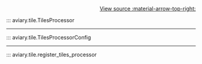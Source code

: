 <div style="text-align: right;" markdown>

[View source :material-arrow-top-right:][GitHub]

  [GitHub]: https://github.com/geospaitial-lab/aviary/blob/main/aviary/tile/tiles_processor.py

</div>

::: aviary.tile.TilesProcessor

---

::: aviary.tile.TilesProcessorConfig

---

::: aviary.tile.register_tiles_processor

